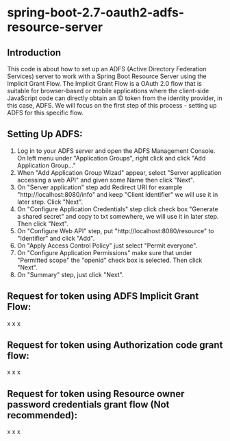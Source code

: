 # spring-boot-2.7-oauth2-adfs-resource-server
## Introduction
This code is about how to set up an ADFS (Active Directory Federation Services) server to work with a Spring Boot Resource Server using the Implicit Grant Flow. The Implicit Grant Flow is a OAuth 2.0 flow that is suitable for browser-based or mobile applications where the client-side JavaScript code can directly obtain an ID token from the identity provider, in this case, ADFS. We will focus on the first step of this process - setting up ADFS for this specific flow.

## Setting Up ADFS:
1. Log in to your ADFS server and open the ADFS Management Console. On left menu under "Application Groups", right click and click "Add Application Group..."
2. When "Add Application Group Wizad" appear, select "Server application accessing a web API" and given some Name then click "Next".
3. On "Server application" step add Redirect URI for example "http://localhost:8080/info" and keep "Client Identifier" we will use it in later step. Click "Next".
4. On "Configure Application Credentials" step click check box "Generate a shared secret" and copy to txt somewhere, we will use it in later step. Then click "Next".
5. On "Configure Web API" step, put "http://localhost:8080/resource" to "Identifier" and click "Add".
6. On "Apply Access Control Policy" just select "Permit everyone".
7. On "Configure Application Permissions" make sure that under "Permitted scope" the "openid" check box is selected. Then click "Next".
8. On "Summary" step, just click "Next".

## Request for token using ADFS Implicit Grant Flow:
x
x
x
## Request for token using Authorization code grant flow:
x
x
x
## Request for token using Resource owner password credentials grant flow (Not recommended):
x
x
x

